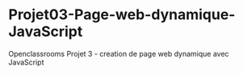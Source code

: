 # Projet03-Page-web-dynamique-JavaScript
 Openclassrooms Projet 3 - creation de page web dynamique avec JavaScript
